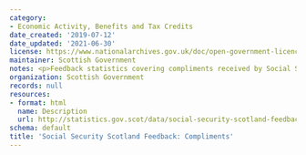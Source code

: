 ```yaml
---
category:
- Economic Activity, Benefits and Tax Credits
date_created: '2019-07-12'
date_updated: '2021-06-30'
license: https://www.nationalarchives.gov.uk/doc/open-government-licence/version/3/
maintainer: Scottish Government
notes: <p>Feedback statistics covering compliments received by Social Security Scotland.</p>
organization: Scottish Government
records: null
resources:
- format: html
  name: Description
  url: http://statistics.gov.scot/data/social-security-scotland-feedback-compliments
schema: default
title: 'Social Security Scotland Feedback: Compliments'
---
```

